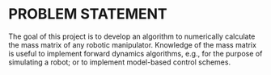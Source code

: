 # PROBLEM STATEMENT

The  goal  of  this  project  is  to  develop  an  algorithm  to  numerically  calculate  the  mass  matrix  of  any  robotic 
manipulator.  Knowledge  of  the  mass  matrix  is  useful  to  implement  forward  dynamics  algorithms,  e.g.,  for  the 
purpose of simulating a robot; or to implement model-based control schemes.

